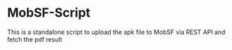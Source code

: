# MobSF-Script

This is a standalone script to upload the apk file to MobSF via REST API and fetch the pdf result
